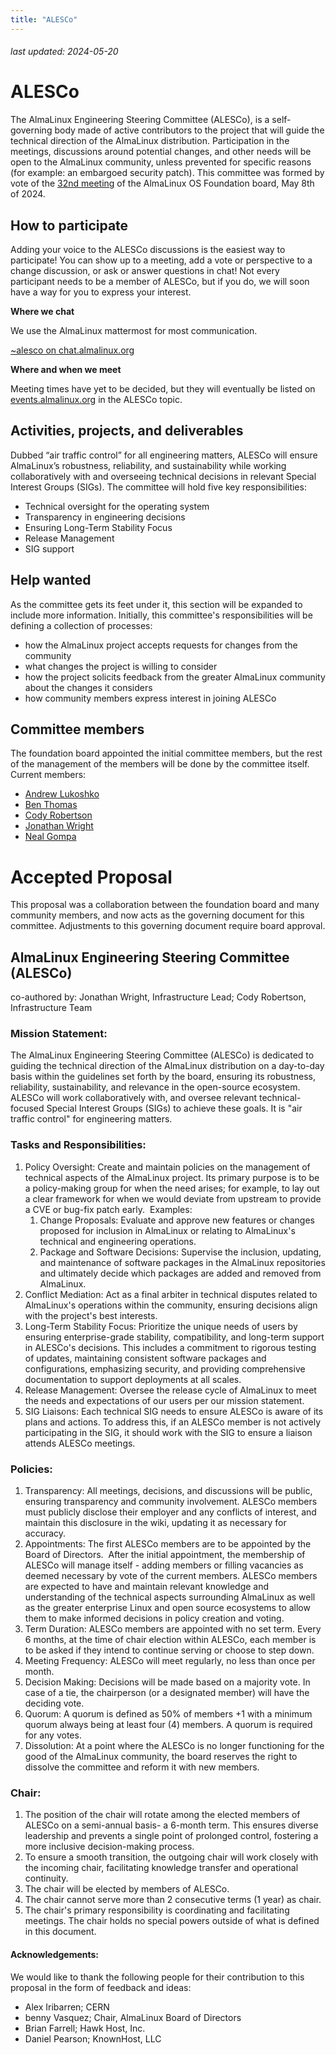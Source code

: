```yaml
---
title: "ALESCo"
---
```


###### last updated: 2024-05-20

# ALESCo

The AlmaLinux Engineering Steering Committee (ALESCo), is a self-governing body made of active contributors to the project that will guide the technical direction of the AlmaLinux distribution. Participation in the meetings, discussions around potential changes, and other needs will be open to the AlmaLinux community, unless prevented for specific reasons (for example: an embargoed security patch). This committee was formed by vote of the [32nd meeting](https://drive.google.com/file/d/1rPU7QhRbLOsSrZBQcW5xQEItwgbP1Vt1/view) of the AlmaLinux OS Foundation board, May 8th of 2024.

## How to participate

Adding your voice to the ALESCo discussions is the easiest way to participate! You can show up to a meeting, add a vote or perspective to a change discussion, or ask or answer questions in chat! Not every participant needs to be a member of ALESCo, but if you do, we will soon have a way for you to express your interest.

**Where we chat**

We use the AlmaLinux mattermost for most communication.

[~alesco on chat.almalinux.org](https://chat.almalinux.org/almalinux/channels/alesco)

**Where and when we meet**

Meeting times have yet to be decided, but they will eventually be listed on [events.almalinux.org](https://events.almalinux.org) in the ALESCo topic.

## Activities, projects, and deliverables

Dubbed “air traffic control” for all engineering matters, ALESCo will ensure AlmaLinux’s robustness, reliability, and sustainability while working collaboratively with and overseeing technical decisions in relevant Special Interest Groups (SIGs). The committee will hold five key responsibilities:

- Technical oversight for the operating system
- Transparency in engineering decisions
- Ensuring Long-Term Stability Focus
- Release Management
- SIG support

## Help wanted

As the committee gets its feet under it, this section will be expanded to include more information. Initially, this committee's responsibilities will be defining a collection of processes:

- how the AlmaLinux project accepts requests for changes from the community
- what changes the project is willing to consider
- how the project solicits feedback from the greater AlmaLinux community about the changes it considers
- how community members express interest in joining ALESCo

## Committee members

The foundation board appointed the initial committee members, but the rest of the management of the members will be done by the committee itself. Current members:

- [Andrew Lukoshko](https://chat.almalinux.org/almalinux/messages/@alukoshko)
- [Ben Thomas](https://chat.almalinux.org/almalinux/messages/@b.a.thomas)
- [Cody Robertson](https://chat.almalinux.org/almalinux/messages/@codyr)
- [Jonathan Wright](https://chat.almalinux.org/almalinux/messages/@jonathan)
- [Neal Gompa](https://chat.almalinux.org/almalinux/messages/@ngompa13)

# Accepted Proposal

This proposal was a collaboration between the foundation board and many community members, and now acts as the governing document for this committee. Adjustments to this governing document require board approval.

## AlmaLinux Engineering Steering Committee (ALESCo)

co-authored by: Jonathan Wright, Infrastructure Lead; Cody Robertson, Infrastructure Team

### Mission Statement:

The AlmaLinux Engineering Steering Committee (ALESCo) is dedicated to guiding the technical direction of the AlmaLinux distribution on a day-to-day basis within the guidelines set forth by the board, ensuring its robustness, reliability, sustainability, and relevance in the open-source ecosystem. ALESCo will work collaboratively with, and oversee relevant technical-focused Special Interest Groups (SIGs) to achieve these goals. It is "air traffic control" for engineering matters.

### Tasks and Responsibilities:

1. Policy Oversight: Create and maintain policies on the management of technical aspects of the AlmaLinux project. Its primary purpose is to be a policy-making group for when the need arises; for example, to lay out a clear framework for when we would deviate from upstream to provide a CVE or bug-fix patch early.  Examples:
   1. Change Proposals: Evaluate and approve new features or changes proposed for inclusion in AlmaLinux or relating to AlmaLinux's technical and engineering operations.
   2. Package and Software Decisions: Supervise the inclusion, updating, and maintenance of software packages in the AlmaLinux repositories and ultimately decide which packages are added and removed from AlmaLinux.
2. Conflict Mediation: Act as a final arbiter in technical disputes related to AlmaLinux's operations within the community, ensuring decisions align with the project's best interests.
3. Long-Term Stability Focus: Prioritize the unique needs of users by ensuring enterprise-grade stability, compatibility, and long-term support in ALESCo's decisions. This includes a commitment to rigorous testing of updates, maintaining consistent software packages and configurations, emphasizing security, and providing comprehensive documentation to support deployments at all scales.
4. Release Management: Oversee the release cycle of AlmaLinux to meet the needs and expectations of our users per our mission statement.
5. SIG Liaisons: Each technical SIG needs to ensure ALESCo is aware of its plans and actions. To address this, if an ALESCo member is not actively participating in the SIG, it should work with the SIG to ensure a liaison attends ALESCo meetings.

### Policies:

1.  Transparency: All meetings, decisions, and discussions will be public, ensuring transparency and community involvement. ALESCo members must publicly disclose their employer and any conflicts of interest, and maintain this disclosure in the wiki, updating it as necessary for accuracy.
2.  Appointments: The first ALESCo members are to be appointed by the Board of Directors.  After the initial appointment, the membership of ALESCo will manage itself - adding members or filling vacancies as deemed necessary by vote of the current members. ALESCo members are expected to have and maintain relevant knowledge and understanding of the technical aspects surrounding AlmaLinux as well as the greater enterprise Linux and open source ecosystems to allow them to make informed decisions in policy creation and voting.  
3.  Term Duration: ALESCo members are appointed with no set term. Every 6 months, at the time of chair election within ALESCo, each member is to be asked if they intend to continue serving or choose to step down.
4.  Meeting Frequency: ALESCo will meet regularly, no less than once per month.
5.  Decision Making: Decisions will be made based on a majority vote. In case of a tie, the chairperson (or a designated member) will have the deciding vote.
6.  Quorum: A quorum is defined as 50% of members +1 with a minimum quorum always being at least four (4) members. A quorum is required for any votes.
7.  Dissolution: At a point where the ALESCo is no longer functioning for the good of the AlmaLinux community, the board reserves the right to dissolve the committee and reform it with new members.

### Chair:

1.  The position of the chair will rotate among the elected members of ALESCo on a semi-annual basis- a 6-month term. This ensures diverse leadership and prevents a single point of prolonged control, fostering a more inclusive decision-making process.
2.  To ensure a smooth transition, the outgoing chair will work closely with the incoming chair, facilitating knowledge transfer and operational continuity.
3.  The chair will be elected by members of ALESCo.
4.  The chair cannot serve more than 2 consecutive terms (1 year) as chair.
5.  The chair's primary responsibility is coordinating and facilitating meetings. The chair holds no special powers outside of what is defined in this document.

#### Acknowledgements:

We would like to thank the following people for their contribution to this proposal in the form of feedback and ideas:

- Alex Iribarren; CERN
- benny Vasquez; Chair, AlmaLinux Board of Directors
- Brian Farrell; Hawk Host, Inc.
- Daniel Pearson; KnownHost, LLC
